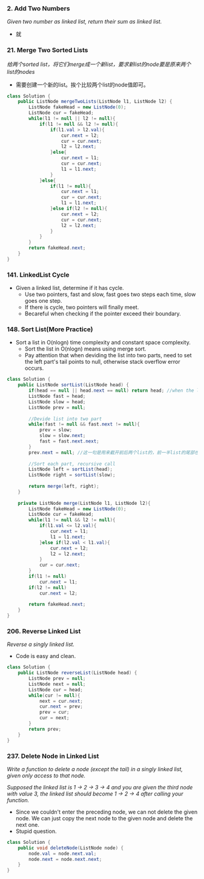 ### 2. Add Two Numbers
*Given two number as linked list, return their sum as linked list.*

- 就
 
### 21. Merge Two Sorted Lists
*给两个sorted list，将它们merge成一个新list，要求新list的node要是原来两个list的nodes*
- 需要创建一个新的list。挨个比较两个list的node值即可。
```java
class Solution {
    public ListNode mergeTwoLists(ListNode l1, ListNode l2) {
        ListNode fakeHead = new ListNode(0);
        ListNode cur = fakeHead;
        while(l1 != null || l2 != null){
            if(l1 != null && l2 != null){
                if(l1.val > l2.val){
                    cur.next = l2;
                    cur = cur.next;
                    l2 = l2.next;
                }else{
                    cur.next = l1;
                    cur = cur.next;
                    l1 = l1.next;
                }
            }else{
                if(l1 != null){
                    cur.next = l1;
                    cur = cur.next; 
                    l1 = l1.next;
                }else if(l2 != null){
                    cur.next = l2;
                    cur = cur.next;
                    l2 = l2.next;
                }
            }
        }
        return fakeHead.next;
    }
}
```
### 141. LinkedList Cycle
* Given a linked list, determine if it has cycle.
    * Use two pointers, fast and slow, fast goes two steps each time, slow goes one step.
    * If there is cycle, two pointers will finally meet.
    * Becareful when checking if the pointer exceed their boundary.

### 148. Sort List(More Practice)
* Sort a list in O(nlogn) time complexity and constant space complexity.
    * Sort the list in O(nlogn) means using merge sort.
    * Pay attention that when deviding the list into two parts, need to set the left part's tail points to null, otherwise stack overflow error occurs.
```java
class Solution {
    public ListNode sortList(ListNode head) {
        if(head == null || head.next == null) return head; //when the list has only one element, no need to sort
        ListNode fast = head;
        ListNode slow = head;
        ListNode prev = null;
        
        //Devide list into two part
        while(fast != null && fast.next != null){
            prev = slow;
            slow = slow.next;
            fast = fast.next.next;
        }
        prev.next = null; //这一句是用来截开前后两个list的，前一半list的尾部也要是null，否则递归时会stackoverflow.
        
        //Sort each part, recursive call
        ListNode left = sortList(head);
        ListNode right = sortList(slow);
        
        return merge(left, right);
    }
    
    private ListNode merge(ListNode l1, ListNode l2){
        ListNode fakeHead = new ListNode(0);
        ListNode cur = fakeHead;
        while(l1 != null && l2 != null){
            if(l1.val <= l2.val){
                cur.next = l1;
                l1 = l1.next;
            }else if(l2.val < l1.val){
                cur.next = l2;
                l2 = l2.next;
            }
            cur = cur.next;
        }
        if(l1 != null)
            cur.next = l1;
        if(l2 != null)
            cur.next = l2;
        
        return fakeHead.next;
    }
}
```
    
### 206. Reverse Linked List
*Reverse a singly linked list.*

- Code is easy and clean. 
```java
class Solution {
    public ListNode reverseList(ListNode head) {
        ListNode prev = null;
        ListNode next = null;
        ListNode cur = head;
        while(cur != null){
            next = cur.next;
            cur.next = prev;
            prev = cur;
            cur = next;
        }
        return prev;
    }
}
```


### 237. Delete Node in Linked List
*Write a function to delete a node (except the tail) in a singly linked list, given only access to that node.*

*Supposed the linked list is 1 -> 2 -> 3 -> 4 and you are given the third node with value 3, the linked list should become 1 -> 2 -> 4 after calling your function.*

- Since we couldn't enter the preceding node, we can not delete the given node. We can just copy the next node to the given node and delete the next one.
- Stupid question.
```java
class Solution {
    public void deleteNode(ListNode node) {
        node.val = node.next.val;
        node.next = node.next.next;
    }
}
```

